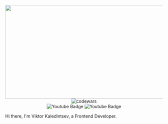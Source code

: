 <div id="header" align="center">
   <img src="https://mir-s3-cdn-cf.behance.net/project_modules/max_1200/4ff07986208593.5d9a654e92f36.gif" width="900" height="300/>
</div>
<br>
<div id="codewars" align="center" top="10">
<img src="https://www.codewars.com/users/Zit8/badges/small" alt="codewars"/>
</div>
<div id="badges" align="center">
  <img src="https://img.shields.io/badge/Telegram-white?style=for-the-badge&logo=youtube&logoColor=black" alt="Youtube Badge"/>
  <img src="https://img.shields.io/badge/VK-white?style=for-the-badge&logo=youtube&logoColor=black" alt="Youtube Badge"/>  
</div>


Hi there, I'm Viktor Kaledintsev, a Frontend Developer.




